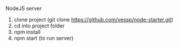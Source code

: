 NodeJS server

1. clone project (git clone https://github.com/vessp/node-starter.git)
2. cd into project folder
3. npm install
4. npm start (to run server)